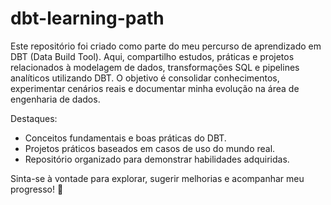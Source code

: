 # dbt-learning-path
Este repositório foi criado como parte do meu percurso de aprendizado em DBT (Data Build Tool). Aqui, compartilho estudos, práticas e projetos relacionados à modelagem de dados, transformações SQL e pipelines analíticos utilizando DBT. O objetivo é consolidar conhecimentos, experimentar cenários reais e documentar minha evolução na área de engenharia de dados.

Destaques:

* Conceitos fundamentais e boas práticas do DBT.
* Projetos práticos baseados em casos de uso do mundo real.
* Repositório organizado para demonstrar habilidades adquiridas.

Sinta-se à vontade para explorar, sugerir melhorias e acompanhar meu progresso! 🚀
